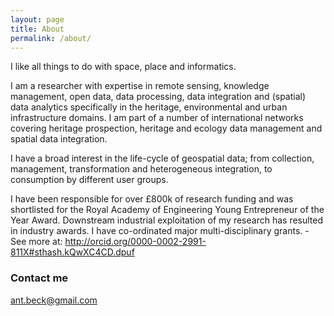 ```yaml
---
layout: page
title: About
permalink: /about/
---
```


I like all things to do with space, place and informatics. 

I am a researcher with expertise in remote sensing, knowledge management, open data, data processing, data integration and (spatial) data analytics specifically in the heritage, environmental and urban infrastructure domains. I am part of a number of international networks covering heritage prospection, heritage and ecology data management and spatial data integration. 

I have a broad interest in the life-cycle of geospatial data; from collection, management, transformation and heterogeneous integration, to consumption by different user groups. 

I have been responsible for over £800k of research funding and was shortlisted for the Royal Academy of Engineering Young Entrepreneur of the Year Award. Downstream industrial exploitation of my research has resulted in industry awards. I have co-ordinated major multi-disciplinary grants. - See more at: http://orcid.org/0000-0002-2991-811X#sthash.kQwXC4CD.dpuf



### Contact me

[ant.beck@gmail.com](mailto:ant.beck@gmail.com)
